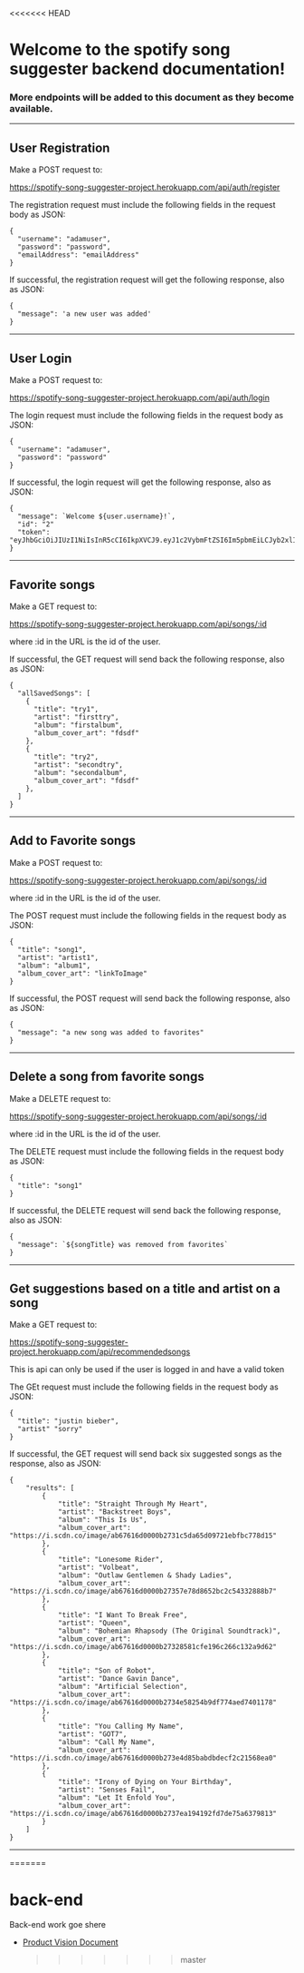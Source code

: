<<<<<<< HEAD

# Welcome to the spotify song suggester backend documentation!

### More endpoints will be added to this document as they become available.

---

## User Registration

Make a POST request to:

https://spotify-song-suggester-project.herokuapp.com/api/auth/register

The registration request must include the following fields in the request body as JSON:

```
{
  "username": "adamuser",
  "password": "password",
  "emailAddress": "emailAddress"
}
```

If successful, the registration request will get the following response, also as JSON:

```
{
  "message": 'a new user was added'
}
```

---

## User Login

Make a POST request to:

https://spotify-song-suggester-project.herokuapp.com/api/auth/login

The login request must include the following fields in the request body as JSON:

```
{
  "username": "adamuser",
  "password": "password"
}
```

If successful, the login request will get the following response, also as JSON:

```
{
  "message": `Welcome ${user.username}!`,
  "id": "2"
  "token": "eyJhbGciOiJIUzI1NiIsInR5cCI6IkpXVCJ9.eyJ1c2VybmFtZSI6Im5pbmEiLCJyb2xlIjoidXNlciIsImlhdCI6MTU4MzE2Nzg4NywiZXhwIjoxNTgzMjU0Mjg3fQ.v6rRltdEr30KAzXbpPkVv1DFXa7t5lBRXRquHMvzmic"
}
```

---

## Favorite songs

Make a GET request to:

https://spotify-song-suggester-project.herokuapp.com/api/songs/:id

where :id in the URL is the id of the user.

If successful, the GET request will send back the following response, also as JSON:

```
{
  "allSavedSongs": [
    {
      "title": "try1",
      "artist": "firsttry",
      "album": "firstalbum",
      "album_cover_art": "fdsdf"
    },
    {
      "title": "try2",
      "artist": "secondtry",
      "album": "secondalbum",
      "album_cover_art": "fdsdf"
    },
  ]
}
```

---

## Add to Favorite songs

Make a POST request to:

https://spotify-song-suggester-project.herokuapp.com/api/songs/:id

where :id in the URL is the id of the user.

The POST request must include the following fields in the request body as JSON:

```
{
  "title": "song1",
  "artist": "artist1",
  "album": "album1",
  "album_cover_art": "linkToImage"
}
```

If successful, the POST request will send back the following response, also as JSON:

```
{
  "message": "a new song was added to favorites"
}
```

---

## Delete a song from favorite songs

Make a DELETE request to:

https://spotify-song-suggester-project.herokuapp.com/api/songs/:id

where :id in the URL is the id of the user.

The DELETE request must include the following fields in the request body as JSON:

```
{
  "title": "song1"
}
```

If successful, the DELETE request will send back the following response, also as JSON:

```
{
  "message": `${songTitle} was removed from favorites`
}
```

---

## Get suggestions based on a title and artist on a song

Make a GET request to:

https://spotify-song-suggester-project.herokuapp.com/api/recommendedsongs

This is api can only be used if the user is logged in and have a valid token

The GEt request must include the following fields in the request body as JSON:

```
{
  "title": "justin bieber",
  "artist" "sorry"
}
```

If successful, the GET request will send back six suggested songs as the response, also as JSON:

```
{
    "results": [
        {
            "title": "Straight Through My Heart",
            "artist": "Backstreet Boys",
            "album": "This Is Us",
            "album_cover_art": "https://i.scdn.co/image/ab67616d0000b2731c5da65d09721ebfbc778d15"
        },
        {
            "title": "Lonesome Rider",
            "artist": "Volbeat",
            "album": "Outlaw Gentlemen & Shady Ladies",
            "album_cover_art": "https://i.scdn.co/image/ab67616d0000b27357e78d8652bc2c54332888b7"
        },
        {
            "title": "I Want To Break Free",
            "artist": "Queen",
            "album": "Bohemian Rhapsody (The Original Soundtrack)",
            "album_cover_art": "https://i.scdn.co/image/ab67616d0000b27328581cfe196c266c132a9d62"
        },
        {
            "title": "Son of Robot",
            "artist": "Dance Gavin Dance",
            "album": "Artificial Selection",
            "album_cover_art": "https://i.scdn.co/image/ab67616d0000b2734e58254b9df774aed7401178"
        },
        {
            "title": "You Calling My Name",
            "artist": "GOT7",
            "album": "Call My Name",
            "album_cover_art": "https://i.scdn.co/image/ab67616d0000b273e4d85babdbdecf2c21568ea0"
        },
        {
            "title": "Irony of Dying on Your Birthday",
            "artist": "Senses Fail",
            "album": "Let It Enfold You",
            "album_cover_art": "https://i.scdn.co/image/ab67616d0000b2737ea194192fd7de75a6379813"
        }
    ]
}

```

---

=======

# back-end

Back-end work goe shere

- [Product Vision Document](https://www.notion.so/nburkhal/Product-Vision-Document-for-Spotify-App-7dfcfe55daea496f804b47f2cac62174)
  > > > > > > > master
